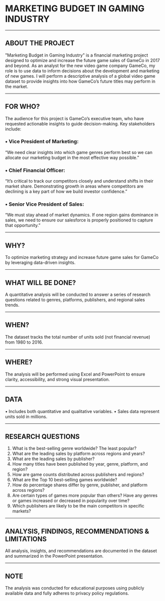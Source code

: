 # MARKETING BUDGET IN GAMING INDUSTRY
________________________________________
## ABOUT THE PROJECT
"Marketing Budget in Gaming Industry" is a financial marketing project designed to optimize and increase the future game sales of GameCo in 2017 and beyond.
As an analyst for the new video game company GameCo, my role is to use data to inform decisions about the development and marketing of new games. I will perform a descriptive analysis of a global video game dataset to provide insights into how GameCo’s future titles may perform in the market.
________________________________________
## FOR WHO?

The audience for this project is GameCo’s executive team, who have requested actionable insights to guide decision-making. Key stakeholders include:

### •	Vice President of Marketing:
“We need clear insights into which game genres perform best so we can allocate our marketing budget in the most effective way possible.”

### •	Chief Financial Officer:
“It’s critical to track our competitors closely and understand shifts in their market share. Demonstrating growth in areas where competitors are declining is a key part of how we build investor confidence.”

### •	Senior Vice President of Sales:
“We must stay ahead of market dynamics. If one region gains dominance in sales, we need to ensure our salesforce is properly positioned to capture that opportunity.”
________________________________________
## WHY?
To optimize marketing strategy and increase future game sales for GameCo by leveraging data-driven insights.
________________________________________
## WHAT WILL BE DONE?
A quantitative analysis will be conducted to answer a series of research questions related to genres, platforms, publishers, and regional sales trends.
________________________________________
## WHEN?
The dataset tracks the total number of units sold (not financial revenue) from 1980 to 2016.
________________________________________
## WHERE?
The analysis will be performed using Excel and PowerPoint to ensure clarity, accessibility, and strong visual presentation.
________________________________________
## DATA
•	Includes both quantitative and qualitative variables.
•	Sales data represent units sold in millions.
________________________________________
## RESEARCH QUESTIONS
1.	What is the best-selling genre worldwide? The least popular?
2.	What are the leading sales by platform across regions and years?
3.	What are the leading sales by publisher?
4.	How many titles have been published by year, genre, platform, and region?
5.	How are game counts distributed across publishers and regions?
6.	What are the Top 10 best-selling games worldwide? 
7.	How do percentage shares differ by genre, publisher, and platform across regions?
8.	Are certain types of games more popular than others? Have any genres or games increased or decreased in popularity over time?
9.	Which publishers are likely to be the main competitors in specific markets?
________________________________________
## ANALYSIS, FINDINGS, RECOMMENDATIONS & LIMITATIONS
All analysis, insights, and recommendations are documented in the dataset and summarized in the PowerPoint presentation.
________________________________________
## NOTE
The analysis was conducted for educational purposes using publicly available data and fully adheres to privacy policy regulations.

